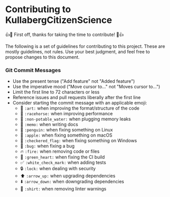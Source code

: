 # Contributing to KullabergCitizenScience

:+1::tada: First off, thanks for taking the time to contribute! :tada::+1:

The following is a set of guidelines for contributing to this project. These are
mostly guidelines, not rules. Use your best judgment, and feel free to propose
changes to this document.

### Git Commit Messages

* Use the present tense ("Add feature" not "Added feature")
* Use the imperative mood ("Move cursor to..." not "Moves cursor to...")
* Limit the first line to 72 characters or less
* Reference issues and pull requests liberally after the first line
* Consider starting the commit message with an applicable emoji:
  * :art: `:art:` when improving the format/structure of the code
  * :racehorse: `:racehorse:` when improving performance
  * :non-potable_water: `:non-potable_water:` when plugging memory leaks
  * :memo: `:memo:` when writing docs
  * :penguin: `:penguin:` when fixing something on Linux
  * :apple: `:apple:` when fixing something on macOS
  * :checkered_flag: `:checkered_flag:` when fixing something on Windows
  * :bug: `:bug:` when fixing a bug
  * :fire: `:fire:` when removing code or files
  * :green_heart: `:green_heart:` when fixing the CI build
  * :white_check_mark: `:white_check_mark:` when adding tests
  * :lock: `:lock:` when dealing with security
  * :arrow_up: `:arrow_up:` when upgrading dependencies
  * :arrow_down: `:arrow_down:` when downgrading dependencies
  * :shirt: `:shirt:` when removing linter warnings
